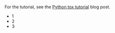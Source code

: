 For the tutorial, see the [Python tox tutorial](https://christophergs.com/python/2020/04/12/python-tox-why-use-it-and-tutorial/) blog post.

- 1
- 2
- 3
